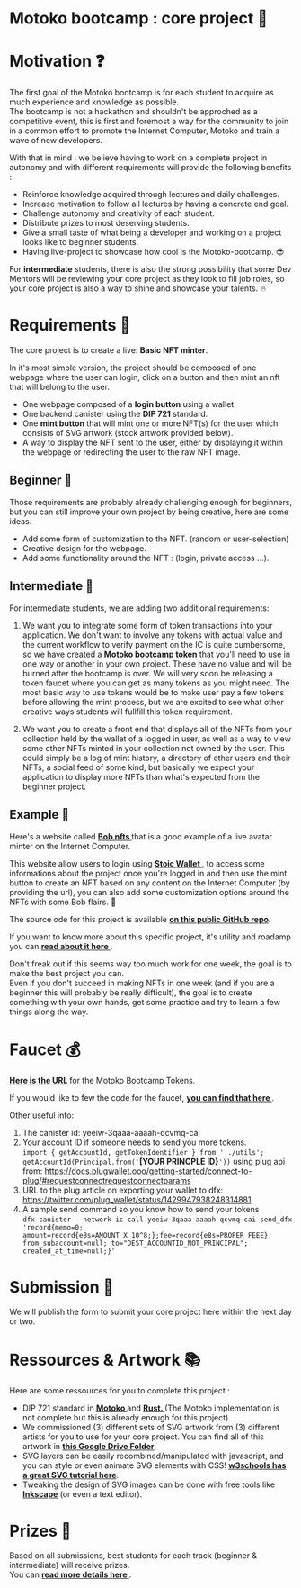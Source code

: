 # Motoko bootcamp : core project 👷

# Motivation ❓

The first goal of the Motoko bootcamp is for each student to acquire as much experience and knowledge as possible. <br/> The bootcamp is not a hackathon and shouldn't be approched as a competitive event, this is first and foremost a way for the community to join in a common effort to promote the Internet Computer, Motoko and train a wave of new developers. <br/>

With that in mind : we believe having to work on a complete project in autonomy and with different requirements will provide the following benefits :

- Reinforce knowledge acquired through lectures and daily challenges.
- Increase motivation to follow all lectures by having a concrete end goal.
- Challenge autonomy and creativity of each student.
- Distribute prizes to most deserving students.
- Give a small taste of what being a developer and working on a project looks like to beginner students.
- Having live-project to showcase how cool is the Motoko-bootcamp. 😎

For **intermediate** students, there is also the strong possibility that some Dev Mentors will be reviewing your core project as they look to fill job roles, so your core project is also a way to shine and showcase your talents. 🔥

# Requirements 🎯

The core project is to create a live: **Basic NFT minter**.

In it's most simple version, the project should be composed of one webpage where the user can login, click on a button and then mint an nft that will belong to the user.

- One webpage composed of a **login button** using a wallet.
- One backend canister using the **DIP 721** standard.
- One **mint button** that will mint one or more NFT(s) for the user which consists of SVG artwork (stock artwork provided below).
- A way to display the NFT sent to the user, either by displaying it within the webpage or redirecting the user to the raw NFT image.

## Beginner 👦

Those requirements are probably already challenging enough for beginners, but you can still improve your own project by being creative, here are some ideas.

- Add some form of customization to the NFT. (random or user-selection)
- Creative design for the webpage.
- Add some functionality around the NFT : (login, private access ...).

## Intermediate 👨

For intermediate students, we are adding two additional requirements:

1. We want you to integrate some form of token transactions into your application. We don't want to involve any tokens with actual value and the current workflow to verify payment on the IC is quite cumbersome, so we have created a **Motoko bootcamp token** that you'll need to use in one way or another in your own project. These have no value and will be burned after the bootcamp is over. We will very soon be releasing a token faucet where you can get as many tokens as you might need. The most basic way to use tokens would be to make user pay a few tokens before allowing the mint process, but we are excited to see what other creative ways students will fullfill this token requirement.

2. We want you to create a front end that displays all of the NFTs from your collection held by the wallet of a logged in user, as well as a way to view some other NFTs minted in your collection not owned by the user. This could simply be a log of mint history, a directory of other users and their NFTs, a social feed of some kind, but basically we expect your application to display more NFTs than what's expected from the beginner project.

## Example 👀

Here's a website called **<a href="https://qmr4u-2yaaa-aaaad-qbaxa-cai.ic0.app/about" target="\_blank"> Bob nfts </a>** that is a good example of a live avatar minter on the Internet Computer.

This website allow users to login using **<a href="\_https://github.com/Toniq-Labs/stoic-wallet" target="\_blank"> Stoic Wallet </a>**, to access some informations about the project once you're logged in and then use the mint button to create an NFT based on any content on the Internet Computer (by providing the url), you can also add some customization options around the NFTs with some Bob flairs. 🎨

The source ode for this project is available **<a href="https://github.com/Toniq-Labs/creator-nfts" target="\_blank"> on this public GitHub repo</a>**.

If you want to know more about this specific project, it's utility and roadamp you can **<a href="https://www.dfinitycommunity.com/a-closer-look-at-epic-nfts-bobnfts-and-the-future-of-nfts-on-the-internet-computer/" target="\_blank"> read about it here </a>**. </i>

Don't freak out if this seems way too much work for one week, the goal is to make the best project you can. <br/> Even if you don't succeed in making NFTs in one week (and if you are a beginner this will probably be really difficult), the goal is to create something with your own hands, get some practice and try to learn a few things along the way.

# Faucet 💰

**<a href="https://bootcamp-faucet.vercel.app/" target="\_blank"> Here is the URL </a>** for the Motoko Bootcamp Tokens.

If you would like to few the code for the faucet, **<a href="https://github.com/stopak/bootcamp_faucet" target="\_blank"> you can find that here </a>**.

Other useful info:

1. The canister id: yeeiw-3qaaa-aaaah-qcvmq-cai
2. Your account ID if someone needs to send you more tokens. </br>```import { getAccountId, getTokenIdentifier } from '../utils'; getAccountId(Principal.from('```**[YOUR PRINCPLE ID}**```'))``` using plug api from: https://docs.plugwallet.ooo/getting-started/connect-to-plug/#requestconnectrequestconnectparams
4. URL to the plug article on exporting your wallet to dfx: https://twitter.com/plug_wallet/status/1429947938248314881
5. A sample send command so you know how to send your tokens </br>```dfx canister --network ic call yeeiw-3qaaa-aaaah-qcvmq-cai send_dfx 'record{memo=0; amount=record{e8s=AMOUNT_X_10^8;};fee=record{e8s=PROPER_FEEE}; from_subaccount=null; to="DEST_ACCOUNTID_NOT_PRINCIPAL"; created_at_time=null;}'```

# Submission 📝

We will publish the form to submit your core project here within the next day or two.

# Ressources & Artwork 📚

Here are some ressources for you to complete this project :

- DIP 721 standard in **<a href="https://github.com/SuddenlyHazel/DIP721/blob/main/src/DIP721/DIP721.mo" target="_blank" > Motoko </a>** and **<a href="https://github.com/Psychedelic/DIP721" target="_blank"> Rust. </a>** (The Motoko implementation is not complete but this is already enough for this project).
- We commissioned (3) different sets of SVG artwork from (3) different artists for you to use for your core project. You can find all of this artwork in **<a href="https://drive.google.com/drive/folders/1JKkOq1bpqAQ9hVbs12CkhuvPkCMYDwph?usp=sharing" target="_blank" > this Google Drive Folder</a>**.
- SVG layers can be easily recombined/manipulated with javascript, and you can style or even animate SVG elements with CSS! **<a href="https://www.w3schools.com/graphics/svg_intro.asp" target="_blank" >w3schools has a great SVG tutorial here</a>**.
- Tweaking the design of SVG images can be done with free tools like **<a href="https://inkscape.org/" target="_blank" >Inkscape</a>** (or even a text editor).

# Prizes 🎁

Based on all submissions, best students for each track (beginner & intermediate) will receive prizes. <br/>
You can **<a href="https://www.dfinitycommunity.com/motoko-bootcamp-prizes/">read more details here </a>**.
